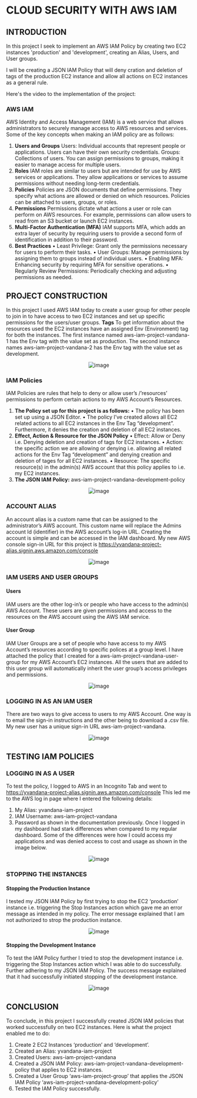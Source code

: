 # CLOUD SECURITY WITH AWS IAM
## INTRODUCTION

In this project I seek to implement an AWS IAM Policy by creating two EC2 instances 'production' and 'development', creating an Alias, Users, and User groups.

I will be creating a JSON IAM Policy that will deny cration and deletion of tags of the production EC2 instance and allow all actions on EC2 instances as a general rule.

Here's the video to the implementation of the project:


### AWS IAM
AWS Identity and Access Management (IAM) is a web service that allows administrators to securely manage access to AWS resources and services.
Some of the key concepts when making an IAM policy are as follows:
1.	**Users and Groups**
Users: Individual accounts that represent people or applications. Users can have their own security credentials.
Groups: Collections of users. You can assign permissions to groups, making it easier to manage access for multiple users.
2.	**Roles**
IAM roles are similar to users but are intended for use by AWS services or applications. They allow applications or services to assume permissions without needing long-term credentials.
3.	**Policies**
Policies are JSON documents that define permissions. They specify what actions are allowed or denied on which resources. Policies can be attached to users, groups, or roles.
4.	**Permissions**
Permissions dictate what actions a user or role can perform on AWS resources. For example, permissions can allow users to read from an S3 bucket or launch EC2 instances.
5.	**Multi-Factor Authentication (MFA)**
IAM supports MFA, which adds an extra layer of security by requiring users to provide a second form of identification in addition to their password.
6.	**Best Practices**
•	Least Privilege: Grant only the permissions necessary for users to perform their tasks.
•	User Groups: Manage permissions by assigning them to groups instead of individual users.
•	Enabling MFA: Enhancing security by requiring MFA for sensitive operations.
•	Regularly Review Permissions: Periodically checking and adjusting permissions as needed.

## PROJECT CONSTRUCTION
In this project I used AWS IAM today to create a user group for other people to join in to have access to two EC2 instances and set up specific permissions for the users/user groups.
**Tags**
To get information about the resources used the EC2 instances have an assigned Env (Environment) tag for both the instances. The first instance named aws-iam-project-vandana-1 has the Env tag with the value set as production. The second instance names aws-iam-project-vandana-2 has the Env tag with the value set as development.
<p align="center">
<img  src="Assests/image-1.png" alt="image" align="center">
</p>

### IAM Policies
IAM Policies are rules that help to deny or allow user’s /’resources’ permissions to perform certain actions to my AWS Account’s Resources.
1.	**The Policy set up for this project is as follows:**
•	The policy has been set up using a JSON Editor.
•	The policy I’ve created allows all EC2 related actions to all EC2 instances in the Env Tag “development”. Furthermore, it denies the creation and deletion of all EC2 instances.
2.	**Effect, Action & Resource for the JSON Policy**
•	Effect: Allow or Deny i.e. Denying deletion and creation of tags for EC2 instances.
•	Action: the specific action we are allowing or denying i.e. allowing all related actions for the Env Tag “development” and denying creation and deletion of tages for all EC2 instances. 
•	Resource: The specific resource(s) in the admin(s) AWS account that this policy applies to i.e. my EC2 instances.
3.	**The JSON IAM Policy:**
aws-iam-project-vandana-development-policy
<p align = "center">
<img  src="Assests/image-2.png" alt="image" align="center">
</p>

### ACCOUNT ALIAS
An account alias is a custom name that can be assigned to the administrator’s AWS account. This custom name will replace the Admins account Id (identifier) in the AWS account’s log-in URL.
Creating the account is simple and can be accessed in the IAM dashboard.
My new AWS console sign-in URL for this project is https://yvandana-project-alias.signin.aws.amazon.com/console 
<p align = "center">
<img  src="Assests/image-3.png" alt="image" align="center">
</p>

### IAM USERS AND USER GROUPS
#### Users
IAM users are the other log-in’s or people who have access to the admin(s) AWS Account. These users are given permissions and access to the resources on the AWS account using the AWS IAM service.
#### User Group
IAM User Groups are a set of people who have access to my AWS Account’s resources according to specific polices at a group level.
I have attached the policy that I created for a aws-iam-project-vandana-user-group for my AWS Account’s EC2 instances. All the users that are added to this user group will automatically inherit the user group’s access privileges and permissions.
<p align = "center">
<img  src="Assests/image-4.png" alt="image" align="center">
</p>

### LOGGING IN AS AN IAM USER
There are two ways to give access to users to my AWS Account. One way is to email the sign-in instructions and the other being to download a .csv file.
My new user has a unique sign-in URL aws-iam-project-vandana.
<p align = "center">
<img  src="Assests/image-5.png" alt="image" align="center">
</p>

## TESTING IAM POLICIES
### LOGGING IN AS A USER
To test the policy, I logged to AWS in an Incognito Tab and went to https://yvandana-project-alias.signin.aws.amazon.com/console
This led me to the AWS log in page where I entered the following details:
1.	My Alias: yvandana-iam-project 
2.	IAM Username: aws-iam-project-vandana
3.	Password as shown in the documentation previously.
Once I logged in my dashboard had stark differences when compared to my regular dashboard. Some of the differences were how I could access my applications and was denied access to cost and usage as shown in the image below.
<p align = "center">
<img  src="Assests/image-6.png" alt="image" align="center">
</p>

### STOPPING THE INSTANCES
#### Stopping the Production Instance
I tested my JSON IAM Policy by first trying to stop the EC2 ‘production’ instance i.e. triggering the Stop Instances action which gave me an error message as intended in my policy.
The error message explained that I am not authorized to strop the production instance.
<p align = "center">
<img  src="Assests/image-7.png" alt="image" align="center">
</p>

#### Stopping the Development Instance
To test the IAM Policy further I tried to stop the development instance i.e. triggering the Stop Instances action which I was able to do successfully. Further adhering to my JSON IAM Policy.
The success message explained that it had successfully initiated stopping of the development instance.
<p align = "center">
<img  src="Assests/image-8.png" alt="image" align="center">
</p>

## CONCLUSION
To conclude, in this project I successfully created JSON IAM policies that worked successfully on two EC2 instances.
Here is what the project enabled me to do:
1.	Create 2 EC2 Instances ‘production’ and ‘development’.
2.	Created an Alias: yvandana-iam-project
3.	Created Users: aws-iam-project-vandana
4.  Created a JSON IAM Policy: aws-iam-project-vandana-development-policy that applies to EC2 instances.
5.	Created a User Group ‘aws-iam-project-group’ that applies the JSON IAM Policy ‘aws-iam-project-vandana-development-policy’
6.	Tested the IAM Policy successfully.
